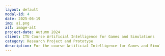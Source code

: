 ```yaml
---
layout: default
modal-id: 4
date: 2025-06-19
img: ai.png
alt: image-alt
project-date: Autumn 2024
client: ITU Course Artificial Intelligence for Games and Simulations
category: Research Project and Prototype
description: For the course Artificial Intelligence for Games and Simulations I worked in a fantastic group where we decided to investigate complex game environments using neuroevolution. For our project we made use of UnitySharpNEAT and a Celeste Classic environment to see if agents could learn how to masterfully navigate Celeste levels using the NEAT algorithm.
---
```


